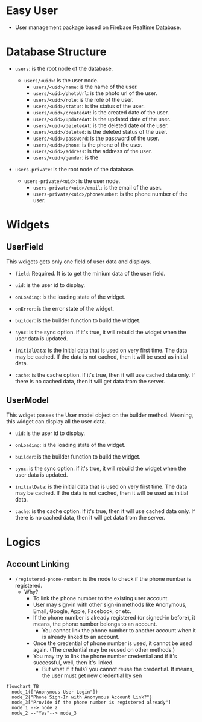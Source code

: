 # Easy User


- User management package based on Firebase Realtime Database.



# Database Structure


- `users`: is the root node of the database.
  - `users/<uid>`: is the user node.
    - `users/<uid>/name`: is the name of the user.
    - `users/<uid>/photoUrl`: is the photo url of the user.
    - `users/<uid>/role`: is the role of the user.
    - `users/<uid>/status`: is the status of the user.
    - `users/<uid>/createdAt`: is the created date of the user.
    - `users/<uid>/updatedAt`: is the updated date of the user.
    - `users/<uid>/deletedAt`: is the deleted date of the user.
    - `users/<uid>/deleted`: is the deleted status of the user.
    - `users/<uid>/password`: is the password of the user.
    - `users/<uid>/phone`: is the phone of the user.
    - `users/<uid>/address`: is the address of the user.
    - `users/<uid>/gender`: is the

- `users-private`: is the root node of the database.
  - `users-private/<uid>`: is the user node.
    - `users-private/<uid>/email`: is the email of the user.
    - `users-private/<uid>/phoneNumber`: is the phone number of the user.




# Widgets


## UserField

This wdigets gets only one field of user data and displays.

- `field`: Required. It is to get the minium data of the user field.

- `uid`: is the user id to display.

- `onLoading`: is the loading state of the widget.

- `onError`: is the error state of the widget.

- `builder`: is the builder function to build the widget.

- `sync`: is the sync option. if it's true, it will rebuild the widget when the user data is updated.

- `initialData`: is the initial data that is used on very first time. The data may be cached. If the data is not cached, then it will be used as initial data.

- `cache`: is the cache option. If it's true, then it will use cached data only. If there is no cached data, then it will get data from the server.




## UserModel

This wdiget passes the User model object on the builder method. Meaning, this widget can display all the user data.

- `uid`: is the user id to display.
- `onLoading`: is the loading state of the widget.
- `builder`: is the builder function to build the widget.
- `sync`: is the sync option. if it's true, it will rebuild the widget when the user data is updated.

- `initialData`: is the initial data that is used on very first time. The data may be cached. If the data is not cached, then it will be used as initial data.

- `cache`: is the cache option. If it's true, then it will use cached data only. If there is no cached data, then it will get data from the server.





# Logics

## Account Linking

- `/registered-phone-number`: is the node to check if the phone number is registered.
  - Why?
    - To link the phone number to the existing user account.
    - User may sign-in with other sign-in methods like Anonymous, Email, Google, Apple, Facebook, or etc.
    - If the phone number is already registered (or signed-in before), it means, the phone number belongs to an account.
      - You cannot link the phone number to another account when it is already linked to an account.
    - Once the credential of phone number is used, it cannot be used again. (The credential may be reused on other methods.)
    - You may try to link the phone number credential and if it's successful, well, then it's linked.
      - But what if it fails? you cannot reuse the credential. It means, the user must get new credential by sen



```mermaid
flowchart TB
  node_1(["Anonymous User Login"])
  node_2{"Phone Sign-In with Anonymous Account Link?"}
  node_3["Provide if the phone number is registered already"]
  node_1 --> node_2
  node_2 --"Yes"--> node_3
```
